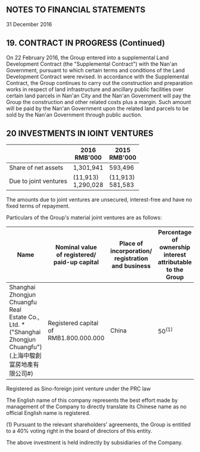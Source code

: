 ## NOTES TO FINANCIAL STATEMENTS

31 December 2016

## 19. CONTRACT IN PROGRESS (Continued)

On 22 February 2016, the Group entered into a supplemental Land Development Contract (the "Supplemental Contract") with the Nan'an Government, pursuant to which certain terms and conditions of the Land Development Contract were revised. In accordance with the Supplemental Contract, the Group continues to carry out the construction and preparation works in respect of land infrastructure and ancillary public facilities over certain land parcels in Nan'an City and the Nan'an Government will pay the Group the construction and other related costs plus a margin. Such amount will be paid by the Nan'an Government upon the related land parcels to be sold by the Nan'an Government through public auction.

## 20 INVESTMENTS IN IOINT VENTURES

|                       | 2016<br>RMB'000       | 2015<br>RMB'000     |
|-----------------------|-----------------------|---------------------|
| Share of net assets   | 1,301,941             | 593,496             |
| Due to joint ventures | (11,913)<br>1,290,028 | (11,913)<br>581,583 |

The amounts due to joint ventures are unsecured, interest-free and have no fixed terms of repayment.

Particulars of the Group's material joint ventures are as follows:

| Name                                                                                                        | Nominal value<br>of registered/<br>paid-up capital | Place of<br>incorporation/<br>registration<br>and business | Percentage<br>of ownership<br>interest<br>attributable<br>to the Group | Principal<br>activities                               |
|-------------------------------------------------------------------------------------------------------------|----------------------------------------------------|------------------------------------------------------------|------------------------------------------------------------------------|-------------------------------------------------------|
| Shanghai Zhongjun Chuangfu Real<br>Estate Co., Ltd. *<br>("Shanghai Zhongjun Chuangfu")<br>(上海中駿創富房地產有限公司#) | Registered capital of<br>RMB1.800.000.000          | China                                                      | $50^{(1)}$                                                             | Property<br>development<br>and property<br>investment |

Registered as Sino-foreign joint venture under the PRC law

The English name of this company represents the best effort made by management of the Company to directly translate its Chinese name as no official English name is registered.

 $(1)$ Pursuant to the relevant shareholders' agreements, the Group is entitled to a 40% voting right in the board of directors of this entity.

The above investment is held indirectly by subsidiaries of the Company.